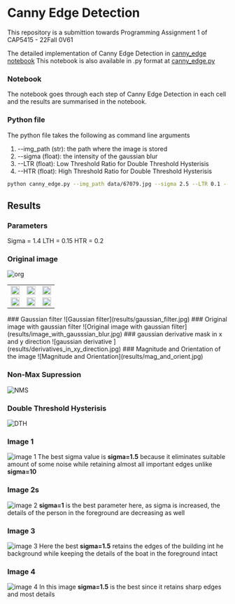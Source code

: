 # Canny Edge Detection

This repository is a submittion towards Programming Assignment 1 of CAP5415 - 22Fall 0V61

The detailed implementation of Canny Edge Detection in [canny_edge notebook](canny_edge.ipynb)
This notebook is also available in .py format at [canny_edge.py](canny_edge.py)

### Notebook 
The notebook goes through each step of Canny Edge Detection in each cell and the results are summarised in the notebook. 

### Python file
The python file takes the following as command line arguments

1) --img_path (str): the path where the image is stored
2) --sigma (float): the intensity of the gaussian blur
3) --LTR (float): Low Threshold Ratio for Double Threshold Hysterisis
4) --HTR (float): High Threshold Ratio for Double Threshold Hysterisis

```bash
python canny_edge.py --img_path data/67079.jpg --sigma 2.5 --LTR 0.1 --HTR 0.2
```
## Results
### Parameters
Sigma = 1.4
LTH = 0.15
HTR = 0.2
### Original image 

![org](results/original_img.jpg)
<table>
 <tr>
  <td align="center"><img src="results/gauss_x.jpg" width="100%" height="auto" /></td>
  <td align="center"><img src="results/gauss_y.jpg" width="100%" height="auto" /></td>
  <td align="center"><img src="results/X_deriv.jpg" width="100%" height="auto" /></td>
 </tr>
 <tr>
  <td align="center"><img src="results/Y_deriv.jpg" width="100%" height="auto" /></td>
  <td align="center"><img src="results/I_mag.jpg" width="100%" height="auto" /></td>
  <td align="center"><img src="results/NMS.jpg" width="100%" height="auto" /></td>
 </tr>
</table>
### Gaussian filter
![Gaussian filter](results/gaussian_filter.jpg)
### Original image with gaussian filter
![Original image with gaussian filter](results/image_with_gausssian_blur.jpg)
### gaussian derivative mask in x and y direction
![gaussian derivative ](results/derivatives_in_xy_direction.jpg)
### Magnitude and Orientation of the image
![Magnitude and Orientation](results/mag_and_orient.jpg)

### Non-Max Supression
![NMS](results/NMS.jpg)
### Double Threshold Hysterisis
![DTH](results/DTH.jpg)
### Image 1
![image 1](results/image_1.jpg)
The best sigma value is **sigma=1.5** because it eliminates suitable amount of some noise while retaining almost all important edges unlike **sigma=10**
### Image 2s
![image 2](results/image_2.jpg)
**sigma=1** is the best parameter here, as sigma is increased, the details of the person in the foreground are decreasing as well
### Image 3
![image 3](results/image_3.jpg)
Here the best **sigma=1.5** retains the edges of the building int he background while keeping the details of the boat in the foreground intact
### Image 4
![image 4](results/image_4.jpg)
In this image **sigma=1.5** is the best since it retains sharp edges and most details